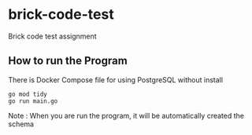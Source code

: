 # brick-code-test
Brick code test assignment 

## How to run the Program 

There is Docker Compose file for using PostgreSQL without install 


``` 
go mod tidy
go run main.go
```

Note : When you are run the program, it will be automatically created the schema

